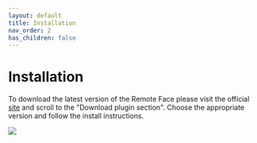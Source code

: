 ```yaml
---
layout: default
title: Installation
nav_order: 2
has_children: false
---
```


# [](#header-1) Installation

To download the latest version of the Remote Face please visit the official [site](https://remoteface.ai/) and scroll to the "Download plugin section". Choose the appropriate version and follow the install instructions.

![](assets/img/gs_download.png)